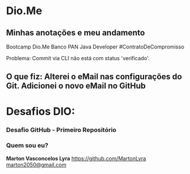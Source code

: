 # Dio.Me
## Minhas anotações e meu andamento
Bootcamp Dio.Me
Banco PAN Java Developer
\#ContratoDeCompromisso


Problema:
Commit via CLI não está com status 'verificado'.

O que fiz:
Alterei o eMail nas configurações do Git.
Adicionei o novo eMail no GitHub
-


# Desafios DIO:

### Desafio GitHub - Primeiro Repositório






### Quem sou eu?
**Marton Vasconcelos Lyra**
https://github.com/MartonLyra
marton2050@gmail.com



